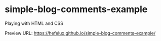 # simple-blog-comments-example

Playing with HTML and CSS

Preview URL: https://hefelux.github.io/simple-blog-comments-example/
